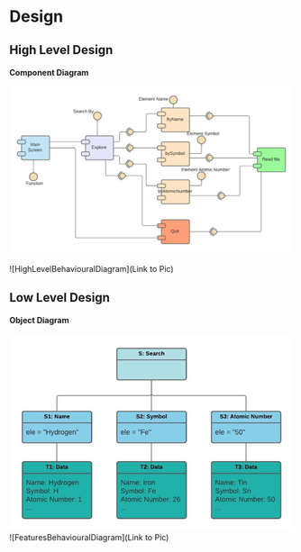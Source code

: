 # Design

## High Level Design 

#### Component Diagram
![HighLevelStructuralDiagram](/6_ImagesAndVideos/ComponentDia.jpeg)
#### 
![HighLevelBehaviouralDiagram](Link to Pic)

## Low Level Design 

#### Object Diagram
![FeaturesLevelStructuralDiagram](/6_ImagesAndVideos/ObjectDiagram.jpeg)
![FeaturesBehaviouralDiagram](Link to Pic)